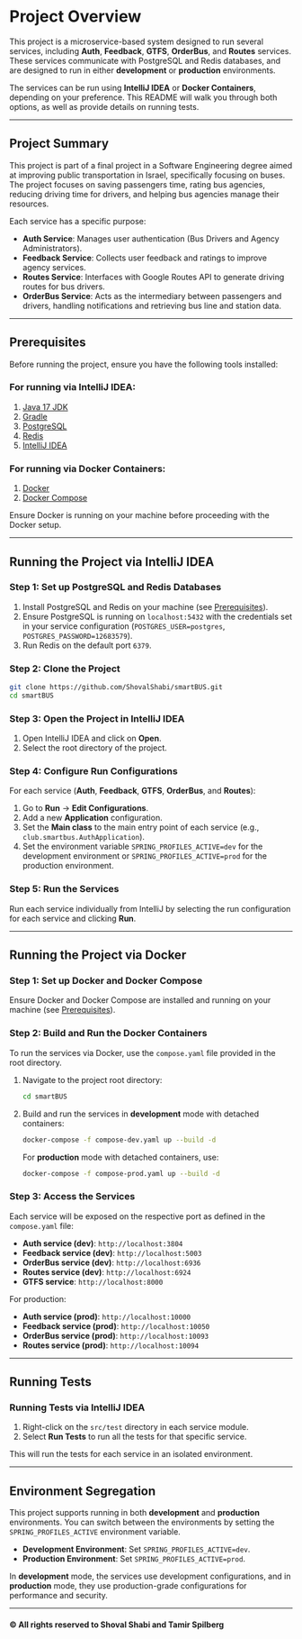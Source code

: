 
# Project Overview

This project is a microservice-based system designed to run several services, including **Auth**, **Feedback**, **GTFS**, **OrderBus**, and **Routes** services. These services communicate with PostgreSQL and Redis databases, and are designed to run in either **development** or **production** environments.

The services can be run using **IntelliJ IDEA** or **Docker Containers**, depending on your preference. This README will walk you through both options, as well as provide details on running tests.

---

## Project Summary

This project is part of a final project in a Software Engineering degree aimed at improving public transportation in Israel, specifically focusing on buses. The project focuses on saving passengers time, rating bus agencies, reducing driving time for drivers, and helping bus agencies manage their resources.

Each service has a specific purpose:
- **Auth Service**: Manages user authentication (Bus Drivers and Agency Administrators).
- **Feedback Service**: Collects user feedback and ratings to improve agency services.
- **Routes Service**: Interfaces with Google Routes API to generate driving routes for bus drivers.
- **OrderBus Service**: Acts as the intermediary between passengers and drivers, handling notifications and retrieving bus line and station data.

---

## Prerequisites

Before running the project, ensure you have the following tools installed:

### For running via IntelliJ IDEA:

1. [Java 17 JDK](https://www.oracle.com/java/technologies/javase-jdk17-downloads.html)
2. [Gradle](https://gradle.org/install/)
3. [PostgreSQL](https://www.postgresql.org/download/)
4. [Redis](https://redis.io/download)
5. [IntelliJ IDEA](https://www.jetbrains.com/idea/download/)

### For running via Docker Containers:

1. [Docker](https://docs.docker.com/get-docker/)
2. [Docker Compose](https://docs.docker.com/compose/install/)

Ensure Docker is running on your machine before proceeding with the Docker setup.

---

## Running the Project via IntelliJ IDEA

### Step 1: Set up PostgreSQL and Redis Databases

1. Install PostgreSQL and Redis on your machine (see [Prerequisites](#prerequisites)).
2. Ensure PostgreSQL is running on `localhost:5432` with the credentials set in your service configuration (`POSTGRES_USER=postgres`, `POSTGRES_PASSWORD=12683579`).
3. Run Redis on the default port `6379`.

### Step 2: Clone the Project

```bash
git clone https://github.com/ShovalShabi/smartBUS.git
cd smartBUS
```

### Step 3: Open the Project in IntelliJ IDEA

1. Open IntelliJ IDEA and click on **Open**.
2. Select the root directory of the project.

### Step 4: Configure Run Configurations

For each service (**Auth**, **Feedback**, **GTFS**, **OrderBus**, and **Routes**):
1. Go to **Run** -> **Edit Configurations**.
2. Add a new **Application** configuration.
3. Set the **Main class** to the main entry point of each service (e.g., `club.smartbus.AuthApplication`).
4. Set the environment variable `SPRING_PROFILES_ACTIVE=dev` for the development environment or `SPRING_PROFILES_ACTIVE=prod` for the production environment.

### Step 5: Run the Services

Run each service individually from IntelliJ by selecting the run configuration for each service and clicking **Run**.

---

## Running the Project via Docker

### Step 1: Set up Docker and Docker Compose

Ensure Docker and Docker Compose are installed and running on your machine (see [Prerequisites](#prerequisites)).

### Step 2: Build and Run the Docker Containers

To run the services via Docker, use the `compose.yaml` file provided in the root directory.

1. Navigate to the project root directory:
   ```bash
   cd smartBUS
   ```

2. Build and run the services in **development** mode with detached containers:
   ```bash
   docker-compose -f compose-dev.yaml up --build -d 
   ```

   For **production** mode with detached containers, use:
   ```bash
   docker-compose -f compose-prod.yaml up --build -d
   ```

### Step 3: Access the Services

Each service will be exposed on the respective port as defined in the `compose.yaml` file:
- **Auth service (dev)**: `http://localhost:3804`
- **Feedback service (dev)**: `http://localhost:5003`
- **OrderBus service (dev)**: `http://localhost:6936`
- **Routes service (dev)**: `http://localhost:6924`
- **GTFS service**: `http://localhost:8000`

For production:
- **Auth service (prod)**: `http://localhost:10000`
- **Feedback service (prod)**: `http://localhost:10050`
- **OrderBus service (prod)**: `http://localhost:10093`
- **Routes service (prod)**: `http://localhost:10094`
---

## Running Tests

### Running Tests via IntelliJ IDEA

1. Right-click on the `src/test` directory in each service module.
2. Select **Run Tests** to run all the tests for that specific service.

This will run the tests for each service in an isolated environment.

---

## Environment Segregation

This project supports running in both **development** and **production** environments. You can switch between the environments by setting the `SPRING_PROFILES_ACTIVE` environment variable.

- **Development Environment**: Set `SPRING_PROFILES_ACTIVE=dev`.
- **Production Environment**: Set `SPRING_PROFILES_ACTIVE=prod`.

In **development** mode, the services use development configurations, and in **production** mode, they use production-grade configurations for performance and security.

---

#### © All rights reserved to Shoval Shabi and Tamir Spilberg